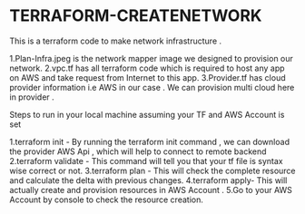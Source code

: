 # TERRAFORM-CREATENETWORK
This is a terraform code to make network infrastructure .

1.Plan-Infra.jpeg is the network mapper image we designed to provision our network.
2.vpc.tf has all terraform code which is required to host any app  on AWS and take request from Internet to this app.
3.Provider.tf has cloud provider information i.e AWS in our case . We can provision multi cloud here in provider . 

Steps to run in your local machine assuming your TF and AWS Account is set 

1.terraform init - By running the terraform init command , we can download the provider AWS Api , which will help to connect to remote backend
2.terraform validate - This command will tell you that your tf file is syntax wise correct or not.
3.terraform plan - This will check the complete resource and calculate the delta with previous changes.
4.terraform apply- This will actually create and provision resources in AWS Account .
5.Go to your AWS Account by console to check the resource creation.
